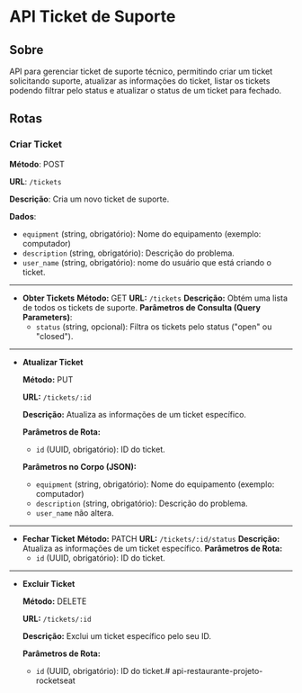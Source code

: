 # API Ticket de Suporte

## Sobre

API para gerenciar ticket de suporte técnico, permitindo criar um ticket solicitando suporte, atualizar as informações do ticket, listar os tickets podendo filtrar pelo status e atualizar o status de um ticket para fechado.

## Rotas

### Criar Ticket

**Método**: POST

**URL**: `/tickets`

**Descrição**: Cria um novo ticket de suporte.

**Dados**:

- `equipment` (string, obrigatório): Nome do equipamento (exemplo: computador)
- `description` (string, obrigatório): Descrição do problema.
- `user_name` (string, obrigatório): nome do usuário que está criando o ticket.

---

- **Obter Tickets**
  **Método:** GET
  **URL:** `/tickets`
  **Descrição:** Obtém uma lista de todos os tickets de suporte.
  **Parâmetros de Consulta (Query Parameters)**:
  - `status` (string, opcional): Filtra os tickets pelo status ("open" ou "closed").

---

- **Atualizar Ticket**

  **Método:** PUT

  **URL:** `/tickets/:id`

  **Descrição:** Atualiza as informações de um ticket específico.

  **Parâmetros de Rota:**

  - `id` (UUID, obrigatório): ID do ticket.

  **Parâmetros no Corpo (JSON):**

  - `equipment` (string, obrigatório): Nome do equipamento (exemplo: computador)
  - `description` (string, obrigatório): Descrição do problema.
  - `user_name` não altera.

---

- **Fechar Ticket**
  **Método:** PATCH
  **URL:** `/tickets/:id/status`
  **Descrição:** Atualiza as informações de um ticket específico.
  **Parâmetros de Rota:**
  - `id` (UUID, obrigatório): ID do ticket.

---

- **Excluir Ticket**

  **Método:** DELETE

  **URL:** `/tickets/:id`

  **Descrição:** Exclui um ticket específico pelo seu ID.

  **Parâmetros de Rota:**

  - `id` (UUID, obrigatório): ID do ticket.# api-restaurante-projeto-rocketseat

